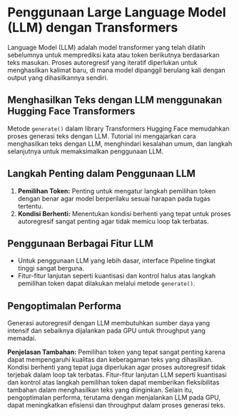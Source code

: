 # Penggunaan Large Language Model (LLM) dengan Transformers

Language Model (LLM) adalah model transformer yang telah dilatih sebelumnya untuk memprediksi kata atau token berikutnya berdasarkan teks masukan. Proses autoregresif yang iteratif diperlukan untuk menghasilkan kalimat baru, di mana model dipanggil berulang kali dengan output yang dihasilkannya sendiri.

## Menghasilkan Teks dengan LLM menggunakan Hugging Face Transformers

Metode `generate()` dalam library Transformers Hugging Face memudahkan proses generasi teks dengan LLM. Tutorial ini mengajarkan cara menghasilkan teks dengan LLM, menghindari kesalahan umum, dan langkah selanjutnya untuk memaksimalkan penggunaan LLM.

## Langkah Penting dalam Penggunaan LLM

1. **Pemilihan Token:** Penting untuk mengatur langkah pemilihan token dengan benar agar model berperilaku sesuai harapan pada tugas tertentu.
2. **Kondisi Berhenti:** Menentukan kondisi berhenti yang tepat untuk proses autoregresif sangat penting agar tidak memicu loop tak terbatas.

## Penggunaan Berbagai Fitur LLM

- Untuk penggunaan LLM yang lebih dasar, interface Pipeline tingkat tinggi sangat berguna.
- Fitur-fitur lanjutan seperti kuantisasi dan kontrol halus atas langkah pemilihan token dapat dilakukan melalui metode `generate()`.

## Pengoptimalan Performa

Generasi autoregresif dengan LLM membutuhkan sumber daya yang intensif dan sebaiknya dijalankan pada GPU untuk throughput yang memadai.

**Penjelasan Tambahan:**
Pemilihan token yang tepat sangat penting karena dapat mempengaruhi kualitas dan keberagaman teks yang dihasilkan. Kondisi berhenti yang tepat juga diperlukan agar proses autoregresif tidak terjebak dalam loop tak terbatas. Fitur-fitur lanjutan LLM seperti kuantisasi dan kontrol atas langkah pemilihan token dapat memberikan fleksibilitas tambahan dalam menghasilkan teks yang diinginkan. Selain itu, pengoptimalan performa, terutama dengan menjalankan LLM pada GPU, dapat meningkatkan efisiensi dan throughput dalam proses generasi teks.
